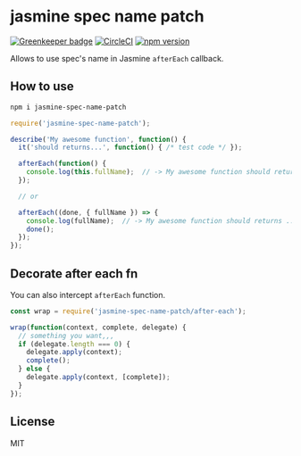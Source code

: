 # jasmine spec name patch

[![Greenkeeper badge](https://badges.greenkeeper.io/Quramy/jasmine-spec-name-patch.svg)](https://greenkeeper.io/)
[![CircleCI](https://circleci.com/gh/Quramy/jasmine-spec-name-patch.svg?style=svg)](https://circleci.com/gh/Quramy/jasmine-spec-name-patch)
[![npm version](https://badge.fury.io/js/jasmine-spec-name-patch.svg)](https://badge.fury.io/js/jasmine-spec-name-patch)


Allows to use spec's name in Jasmine `afterEach` callback.

## How to use

```sh
npm i jasmine-spec-name-patch
```

```js
require('jasmine-spec-name-patch');

describe('My awesome function', function() {
  it('should returns...', function() { /* test code */ });

  afterEach(function() {
    console.log(this.fullName);  // -> My awesome function should returns ...
  });

  // or

  afterEach((done, { fullName }) => {
    console.log(fullName);  // -> My awesome function should returns ...
    done();
  });
});
```

## Decorate after each fn
You can also intercept `afterEach` function.

```js
const wrap = require('jasmine-spec-name-patch/after-each');

wrap(function(context, complete, delegate) {
  // something you want,,,
  if (delegate.length === 0) {
    delegate.apply(context);
    complete();
  } else {
    delegate.apply(context, [complete]);
  }
});
```

## License
MIT

